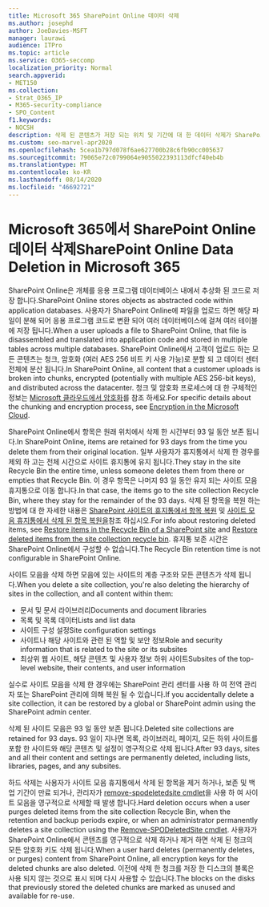 ```yaml
---
title: Microsoft 365 SharePoint Online 데이터 삭제
ms.author: josephd
author: JoeDavies-MSFT
manager: laurawi
audience: ITPro
ms.topic: article
ms.service: O365-seccomp
localization_priority: Normal
search.appverid:
- MET150
ms.collection:
- Strat_O365_IP
- M365-security-compliance
- SPO_Content
f1.keywords:
- NOCSH
description: 삭제 된 콘텐츠가 저장 되는 위치 및 기간에 대 한 데이터 삭제가 SharePoint Online에서 작동 하는 방식을 알아봅니다.
ms.custom: seo-marvel-apr2020
ms.openlocfilehash: 5cea1b797d078f6ae627700b28c6fb90cc005637
ms.sourcegitcommit: 79065e72c0799064e9055022393113dfcf40eb4b
ms.translationtype: MT
ms.contentlocale: ko-KR
ms.lasthandoff: 08/14/2020
ms.locfileid: "46692721"
---
```

# <a name="sharepoint-online-data-deletion-in-microsoft-365"></a><span data-ttu-id="9af9b-103">Microsoft 365에서 SharePoint Online 데이터 삭제</span><span class="sxs-lookup"><span data-stu-id="9af9b-103">SharePoint Online Data Deletion in Microsoft 365</span></span>

<span data-ttu-id="9af9b-104">SharePoint Online은 개체를 응용 프로그램 데이터베이스 내에서 추상화 된 코드로 저장 합니다.</span><span class="sxs-lookup"><span data-stu-id="9af9b-104">SharePoint Online stores objects as abstracted code within application databases.</span></span> <span data-ttu-id="9af9b-105">사용자가 SharePoint Online에 파일을 업로드 하면 해당 파일이 분해 되어 응용 프로그램 코드로 변환 되어 여러 데이터베이스에 걸쳐 여러 테이블에 저장 됩니다.</span><span class="sxs-lookup"><span data-stu-id="9af9b-105">When a user uploads a file to SharePoint Online, that file is disassembled and translated into application code and stored in multiple tables across multiple databases.</span></span> <span data-ttu-id="9af9b-106">SharePoint Online에서 고객이 업로드 하는 모든 콘텐츠는 청크, 암호화 (여러 AES 256 비트 키 사용 가능)로 분할 되 고 데이터 센터 전체에 분산 됩니다.</span><span class="sxs-lookup"><span data-stu-id="9af9b-106">In SharePoint Online, all content that a customer uploads is broken into chunks, encrypted (potentially with multiple AES 256-bit keys), and distributed across the datacenter.</span></span> <span data-ttu-id="9af9b-107">청크 및 암호화 프로세스에 대 한 구체적인 정보는 [Microsoft 클라우드에서 암호화](https://docs.microsoft.com/microsoft-365/compliance/office-365-encryption-in-the-microsoft-cloud-overview)를 참조 하세요.</span><span class="sxs-lookup"><span data-stu-id="9af9b-107">For specific details about the chunking and encryption process, see [Encryption in the Microsoft Cloud](https://docs.microsoft.com/microsoft-365/compliance/office-365-encryption-in-the-microsoft-cloud-overview).</span></span> 

<span data-ttu-id="9af9b-108">SharePoint Online에서 항목은 원래 위치에서 삭제 한 시간부터 93 일 동안 보존 됩니다.</span><span class="sxs-lookup"><span data-stu-id="9af9b-108">In SharePoint Online, items are retained for 93 days from the time you delete them from their original location.</span></span> <span data-ttu-id="9af9b-109">일부 사용자가 휴지통에서 삭제 한 경우를 제외 하 고는 전체 시간으로 사이트 휴지통에 유지 됩니다.</span><span class="sxs-lookup"><span data-stu-id="9af9b-109">They stay in the site Recycle Bin the entire time, unless someone deletes them from there or empties that Recycle Bin.</span></span> <span data-ttu-id="9af9b-110">이 경우 항목은 나머지 93 일 동안 유지 되는 사이트 모음 휴지통으로 이동 합니다.</span><span class="sxs-lookup"><span data-stu-id="9af9b-110">In that case, the items go to the site collection Recycle Bin, where they stay for the remainder of the 93 days.</span></span> <span data-ttu-id="9af9b-111">삭제 된 항목을 복원 하는 방법에 대 한 자세한 내용은 [SharePoint 사이트의 휴지통에서 항목 복원](https://support.office.com/article/6df466b6-55f2-4898-8d6e-c0dff851a0be#ID0EAADAAA=Online
) 및 [사이트 모음 휴지통에서 삭제 된 항목 복원을](https://support.office.com/article/5fa924ee-16d7-487b-9a0a-021b9062d14b)참조 하십시오.</span><span class="sxs-lookup"><span data-stu-id="9af9b-111">For info about restoring deleted items, see [Restore items in the Recycle Bin of a SharePoint site](https://support.office.com/article/6df466b6-55f2-4898-8d6e-c0dff851a0be#ID0EAADAAA=Online
) and [Restore deleted items from the site collection recycle bin](https://support.office.com/article/5fa924ee-16d7-487b-9a0a-021b9062d14b).</span></span> <span data-ttu-id="9af9b-112">휴지통 보존 시간은 SharePoint Online에서 구성할 수 없습니다.</span><span class="sxs-lookup"><span data-stu-id="9af9b-112">The Recycle Bin retention time is not configurable in SharePoint Online.</span></span>

<span data-ttu-id="9af9b-113">사이트 모음을 삭제 하면 모음에 있는 사이트의 계층 구조와 모든 콘텐츠가 삭제 됩니다.</span><span class="sxs-lookup"><span data-stu-id="9af9b-113">When you delete a site collection, you're also deleting the hierarchy of sites in the collection, and all content within them:</span></span>

- <span data-ttu-id="9af9b-114">문서 및 문서 라이브러리</span><span class="sxs-lookup"><span data-stu-id="9af9b-114">Documents and document libraries</span></span>
- <span data-ttu-id="9af9b-115">목록 및 목록 데이터</span><span class="sxs-lookup"><span data-stu-id="9af9b-115">Lists and list data</span></span>
- <span data-ttu-id="9af9b-116">사이트 구성 설정</span><span class="sxs-lookup"><span data-stu-id="9af9b-116">Site configuration settings</span></span>
- <span data-ttu-id="9af9b-117">사이트나 해당 사이트와 관련 된 역할 및 보안 정보</span><span class="sxs-lookup"><span data-stu-id="9af9b-117">Role and security information that is related to the site or its subsites</span></span>
- <span data-ttu-id="9af9b-118">최상위 웹 사이트, 해당 콘텐츠 및 사용자 정보 하위 사이트</span><span class="sxs-lookup"><span data-stu-id="9af9b-118">Subsites of the top-level website, their contents, and user information</span></span>

<span data-ttu-id="9af9b-119">실수로 사이트 모음을 삭제 한 경우에는 SharePoint 관리 센터를 사용 하 여 전역 관리자 또는 SharePoint 관리에 의해 복원 될 수 있습니다.</span><span class="sxs-lookup"><span data-stu-id="9af9b-119">If you accidentally delete a site collection, it can be restored by a global or SharePoint admin using the SharePoint admin center.</span></span>

<span data-ttu-id="9af9b-120">삭제 된 사이트 모음은 93 일 동안 보존 됩니다.</span><span class="sxs-lookup"><span data-stu-id="9af9b-120">Deleted site collections are retained for 93 days.</span></span> <span data-ttu-id="9af9b-121">93 일이 지나면 목록, 라이브러리, 페이지, 모든 하위 사이트를 포함 한 사이트와 해당 콘텐츠 및 설정이 영구적으로 삭제 됩니다.</span><span class="sxs-lookup"><span data-stu-id="9af9b-121">After 93 days, sites and all their content and settings are permanently deleted, including lists, libraries, pages, and any subsites.</span></span>

<span data-ttu-id="9af9b-122">하드 삭제는 사용자가 사이트 모음 휴지통에서 삭제 된 항목을 제거 하거나, 보존 및 백업 기간이 만료 되거나, 관리자가 [remove-spodeletedsite cmdlet](/powershell/module/sharepoint-online/Remove-SPODeletedSite?view=sharepoint-ps)을 사용 하 여 사이트 모음을 영구적으로 삭제할 때 발생 합니다.</span><span class="sxs-lookup"><span data-stu-id="9af9b-122">Hard deletion occurs when a user purges deleted items from the site collection Recycle Bin, when the retention and backup periods expire, or when an administrator permanently deletes a site collection using the [Remove-SPODeletedSite cmdlet](/powershell/module/sharepoint-online/Remove-SPODeletedSite?view=sharepoint-ps).</span></span> <span data-ttu-id="9af9b-123">사용자가 SharePoint Online에서 콘텐츠를 영구적으로 삭제 하거나 제거 하면 삭제 된 청크의 모든 암호화 키도 삭제 됩니다.</span><span class="sxs-lookup"><span data-stu-id="9af9b-123">When a user hard deletes (permanently deletes, or purges) content from SharePoint Online, all encryption keys for the deleted chunks are also deleted.</span></span> <span data-ttu-id="9af9b-124">이전에 삭제 한 청크를 저장 한 디스크의 블록은 사용 되지 않는 것으로 표시 되며 다시 사용할 수 있습니다.</span><span class="sxs-lookup"><span data-stu-id="9af9b-124">The blocks on the disks that previously stored the deleted chunks are marked as unused and available for re-use.</span></span>

